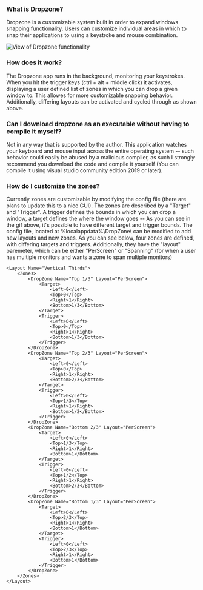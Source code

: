 ### What is Dropzone?

Dropzone is a customizable system built in order to expand windows snapping functionality. Users can customize individual areas in which to snap their applications to using a keystroke and mouse combination.

![View of Dropzone functionality](Dropzone.gif)

### How does it work?

The Dropzone app runs in the background, monitoring your keystrokes. When you hit the trigger keys (ctrl + alt + middle click) it activates, displaying a user defined list of zones in which you can drop a given window to. This allowes for more customizable snapping behavior. Additionally, differing layouts can be activated and cycled through as shown above.

### Can I download dropzone as an executable without having to compile it myself?

Not in any way that is supported by the author. This application watches your keyboard and mouse input across the entire operating system -- such behavior could easily be abused by a malicious compiler, as such I strongly recommend you download the code and compile it yourself (You can compile it using visual studio community edition 2019 or later). 

### How do I customize the zones?

Currently zones are customizable by modifying the config file (there are plans to update this to a nice GUI). The zones are described by a "Target" and "Trigger". A trigger defines the bounds in which you can drop a window, a target defines the where the window goes -- As you can see in the gif above, it's possible to have different target and trigger bounds. The config file, located at %localappdata%\DropZone\ can be modified to add new layouts and new zones. As you can see below, four zones are defined, with differing targets and triggers. Additionally, they have the "layout" paremeter, which can be either "PerScreen" or "Spanning" (for when a user has multiple monitors and wants a zone to span multiple monitors)

```
<Layout Name="Vertical Thirds">
    <Zones>
        <DropZone Name="Top 1/3" Layout="PerScreen">
            <Target>
                <Left>0</Left>
                <Top>0</Top>
                <Right>1</Right>
                <Bottom>1/3</Bottom>
            </Target>
            <Trigger>
                <Left>0</Left>
                <Top>0</Top>
                <Right>1</Right>
                <Bottom>1/3</Bottom>
            </Trigger>
        </DropZone>
        <DropZone Name="Top 2/3" Layout="PerScreen">
            <Target>
                <Left>0</Left>
                <Top>0</Top>
                <Right>1</Right>
                <Bottom>2/3</Bottom>
            </Target>
            <Trigger>
                <Left>0</Left>
                <Top>1/3</Top>
                <Right>1</Right>
                <Bottom>1/2</Bottom>
            </Trigger>
        </DropZone>
        <DropZone Name="Bottom 2/3" Layout="PerScreen">
            <Target>
                <Left>0</Left>
                <Top>1/3</Top>
                <Right>1</Right>
                <Bottom>1</Bottom>
            </Target>
            <Trigger>
                <Left>0</Left>
                <Top>1/2</Top>
                <Right>1</Right>
                <Bottom>2/3</Bottom>
            </Trigger>
        </DropZone>
        <DropZone Name="Bottom 1/3" Layout="PerScreen">
            <Target>
                <Left>0</Left>
                <Top>2/3</Top>
                <Right>1</Right>
                <Bottom>1</Bottom>
            </Target>
            <Trigger>
                <Left>0</Left>
                <Top>2/3</Top>
                <Right>1</Right>
                <Bottom>1</Bottom>
            </Trigger>
        </DropZone>
    </Zones>
</Layout>
```